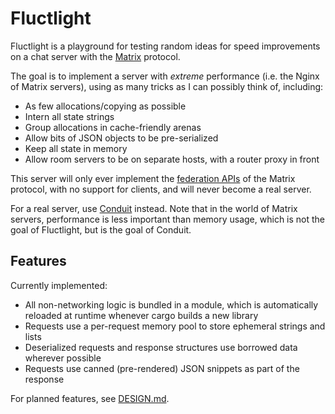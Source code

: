 # Fluctlight

Fluctlight is a playground for testing random ideas for speed improvements on a
chat server with the [Matrix](matrix.org) protocol.

The goal is to implement a server with _extreme_ performance (i.e. the Nginx of
Matrix servers), using as many tricks as I can possibly think of, including:
* As few allocations/copying as possible
* Intern all state strings
* Group allocations in cache-friendly arenas
* Allow bits of JSON objects to be pre-serialized
* Keep all state in memory
* Allow room servers to be on separate hosts, with a router proxy in front

This server will only ever implement the [federation APIs] of the Matrix
protocol, with no support for clients, and will never become a real server.

[federation APIs]: https://spec.matrix.org/latest/server-server-api/

For a real server, use [Conduit] instead. Note that in the world of Matrix
servers, performance is less important than memory usage, which is not the goal
of Fluctlight, but is the goal of Conduit.

[Conduit]: https://gitlab.com/famedly/conduit

## Features

Currently implemented:
* All non-networking logic is bundled in a module, which is automatically
  reloaded at runtime whenever cargo builds a new library
* Requests use a per-request memory pool to store ephemeral strings and lists
* Deserialized requests and response structures use borrowed data wherever
  possible
* Requests use canned (pre-rendered) JSON snippets as part of the response

For planned features, see [DESIGN.md](./DESIGN.md).
